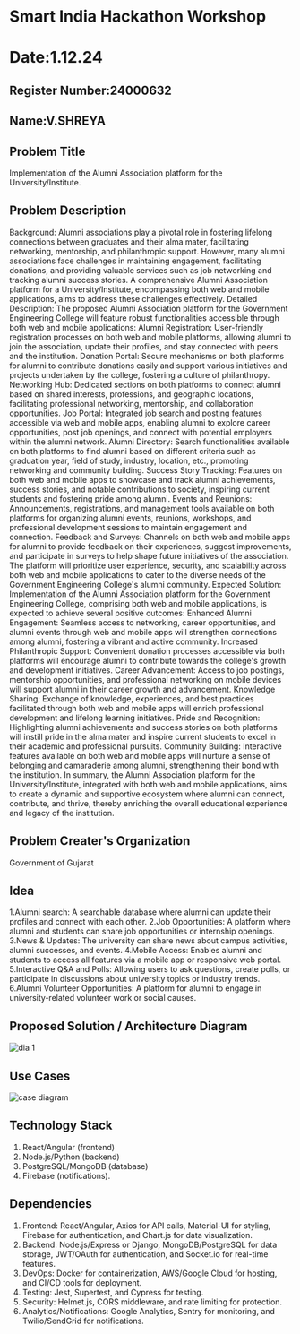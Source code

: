 # Smart India Hackathon Workshop
# Date:1.12.24
## Register Number:24000632
## Name:V.SHREYA
## Problem Title
Implementation of the Alumni Association platform for the University/Institute.
## Problem Description
Background: Alumni associations play a pivotal role in fostering lifelong connections between graduates and their alma mater, facilitating networking, mentorship, and philanthropic support. However, many alumni associations face challenges in maintaining engagement, facilitating donations, and providing valuable services such as job networking and tracking alumni success stories. A comprehensive Alumni Association platform for a University/Institute, encompassing both web and mobile applications, aims to address these challenges effectively. Detailed Description: The proposed Alumni Association platform for the Government Engineering College will feature robust functionalities accessible through both web and mobile applications: Alumni Registration: User-friendly registration processes on both web and mobile platforms, allowing alumni to join the association, update their profiles, and stay connected with peers and the institution. Donation Portal: Secure mechanisms on both platforms for alumni to contribute donations easily and support various initiatives and projects undertaken by the college, fostering a culture of philanthropy. Networking Hub: Dedicated sections on both platforms to connect alumni based on shared interests, professions, and geographic locations, facilitating professional networking, mentorship, and collaboration opportunities. Job Portal: Integrated job search and posting features accessible via web and mobile apps, enabling alumni to explore career opportunities, post job openings, and connect with potential employers within the alumni network. Alumni Directory: Search functionalities available on both platforms to find alumni based on different criteria such as graduation year, field of study, industry, location, etc., promoting networking and community building. Success Story Tracking: Features on both web and mobile apps to showcase and track alumni achievements, success stories, and notable contributions to society, inspiring current students and fostering pride among alumni. Events and Reunions: Announcements, registrations, and management tools available on both platforms for organizing alumni events, reunions, workshops, and professional development sessions to maintain engagement and connection. Feedback and Surveys: Channels on both web and mobile apps for alumni to provide feedback on their experiences, suggest improvements, and participate in surveys to help shape future initiatives of the association. The platform will prioritize user experience, security, and scalability across both web and mobile applications to cater to the diverse needs of the Government Engineering College's alumni community. Expected Solution: Implementation of the Alumni Association platform for the Government Engineering College, comprising both web and mobile applications, is expected to achieve several positive outcomes: Enhanced Alumni Engagement: Seamless access to networking, career opportunities, and alumni events through web and mobile apps will strengthen connections among alumni, fostering a vibrant and active community. Increased Philanthropic Support: Convenient donation processes accessible via both platforms will encourage alumni to contribute towards the college's growth and development initiatives. Career Advancement: Access to job postings, mentorship opportunities, and professional networking on mobile devices will support alumni in their career growth and advancement. Knowledge Sharing: Exchange of knowledge, experiences, and best practices facilitated through both web and mobile apps will enrich professional development and lifelong learning initiatives. Pride and Recognition: Highlighting alumni achievements and success stories on both platforms will instill pride in the alma mater and inspire current students to excel in their academic and professional pursuits. Community Building: Interactive features available on both web and mobile apps will nurture a sense of belonging and camaraderie among alumni, strengthening their bond with the institution. In summary, the Alumni Association platform for the University/Institute, integrated with both web and mobile applications, aims to create a dynamic and supportive ecosystem where alumni can connect, contribute, and thrive, thereby enriching the overall educational experience and legacy of the institution.
## Problem Creater's Organization
Government of Gujarat

## Idea
1.Alumni search: A searchable database where alumni can update their profiles and connect with each other.
2.Job Opportunities: A platform where alumni and students can share job opportunities or internship openings.
3.News & Updates: The university can share news about campus activities, alumni successes, and events.
4.Mobile Access: Enables alumni and students to access all features via a mobile app or responsive web portal.
5.Interactive Q&A and Polls: Allowing users to ask questions, create polls, or participate in discussions about university topics or industry trends.
6.Alumni Volunteer Opportunities: A platform for alumni to engage in university-related volunteer work or social causes.
## Proposed Solution / Architecture Diagram
![dia 1](https://github.com/user-attachments/assets/1b1bc8ed-8991-4a94-9b2e-995e78a25283)


## Use Cases
![case diagram](https://github.com/user-attachments/assets/200588ce-561c-4d54-a775-c154d01046c9)

## Technology Stack
1. React/Angular (frontend)
2. Node.js/Python (backend)
3. PostgreSQL/MongoDB (database)
4. Firebase (notifications).


## Dependencies
1. Frontend: React/Angular, Axios for API calls, Material-UI for styling, Firebase for
authentication, and Chart.js for data visualization.
2. Backend: Node.js/Express or Django, MongoDB/PostgreSQL for data storage,
JWT/OAuth for authentication, and Socket.io for real-time features.
3. DevOps: Docker for containerization, AWS/Google Cloud for hosting, and CI/CD
tools for deployment.
4. Testing: Jest, Supertest, and Cypress for testing.
5. Security: Helmet.js, CORS middleware, and rate limiting for protection.
6. Analytics/Notifications: Google Analytics, Sentry for monitoring, and
Twilio/SendGrid for notifications.


